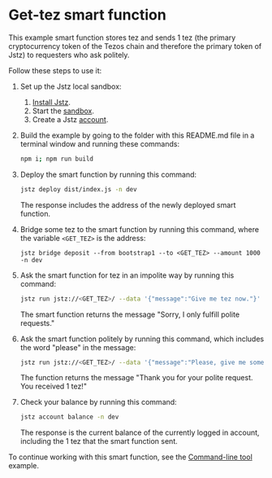 # Get-tez smart function

This example smart function stores tez and sends 1 tez (the primary cryptocurrency token of the Tezos chain and therefore the primary token of Jstz) to requesters who ask politely.

Follow these steps to use it:

1. Set up the Jstz local sandbox:

   1. [Install Jstz](https://jstz.tezos.com/installation).
   1. Start the [sandbox](https://jstz.tezos.com/sandbox).
   1. Create a Jstz [account](https://jstz.tezos.com/architecture/accounts).

2. Build the example by going to the folder with this README.md file in a terminal window and running these commands:

   ```bash
   npm i; npm run build
   ```

3. Deploy the smart function by running this command:

   ```bash
   jstz deploy dist/index.js -n dev
   ```

   The response includes the address of the newly deployed smart function.

4. Bridge some tez to the smart function by running this command, where the variable `<GET_TEZ>` is the address:

   ```
   jstz bridge deposit --from bootstrap1 --to <GET_TEZ> --amount 1000 -n dev
   ```

5. Ask the smart function for tez in an impolite way by running this command:

   ```sh
   jstz run jstz://<GET_TEZ>/ --data '{"message":"Give me tez now."}' -n dev
   ```

   The smart function returns the message "Sorry, I only fulfill polite requests."

6. Ask the smart function politely by running this command, which includes the word "please" in the message:

   ```sh
   jstz run jstz://<GET_TEZ>/ --data '{"message":"Please, give me some tez."}' -n dev
   ```

   The function returns the message "Thank you for your polite request. You received 1 tez!"

7. Check your balance by running this command:

   ```sh
   jstz account balance -n dev
   ```

   The response is the current balance of the currently logged in account, including the 1 tez that the smart function sent.

To continue working with this smart function, see the [Command-line tool](https://github.com/jstz-dev/jstz/blob/main/examples/show-tez/README.md) example.
